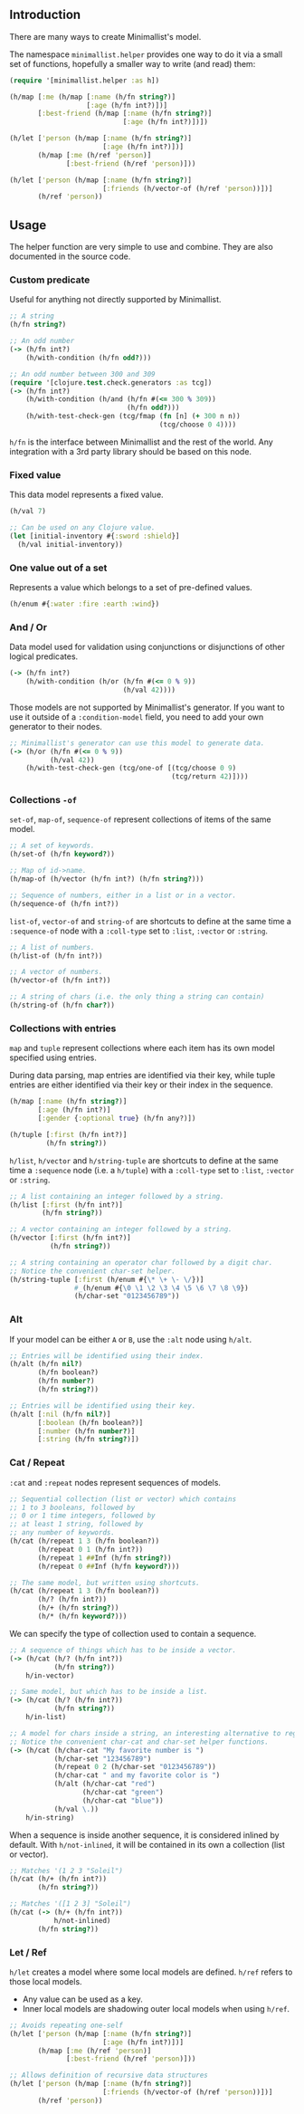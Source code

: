 ## Introduction

There are many ways to create Minimallist's model.

The namespace `minimallist.helper` provides one way to do it via
a small set of functions, hopefully a smaller way to write
(and read) them:

```clojure
(require '[minimallist.helper :as h])

(h/map [:me (h/map [:name (h/fn string?)]
                   [:age (h/fn int?)])]
       [:best-friend (h/map [:name (h/fn string?)]
                            [:age (h/fn int?)])])

(h/let ['person (h/map [:name (h/fn string?)]
                       [:age (h/fn int?)])]
       (h/map [:me (h/ref 'person)]
              [:best-friend (h/ref 'person)]))

(h/let ['person (h/map [:name (h/fn string?)]
                       [:friends (h/vector-of (h/ref 'person))])]
       (h/ref 'person))
```

## Usage

The helper function are very simple to use and combine.
They are also documented in the source code.

### Custom predicate

Useful for anything not directly supported by Minimallist.

```clojure
;; A string
(h/fn string?)

;; An odd number
(-> (h/fn int?)
    (h/with-condition (h/fn odd?)))

;; An odd number between 300 and 309
(require '[clojure.test.check.generators :as tcg])
(-> (h/fn int?)
    (h/with-condition (h/and (h/fn #(<= 300 % 309))
                             (h/fn odd?)))
    (h/with-test-check-gen (tcg/fmap (fn [n] (+ 300 n n))
                                     (tcg/choose 0 4))))
```

`h/fn` is the interface between Minimallist and the rest of the world.
Any integration with a 3rd party library should be based on this node.

### Fixed value

This data model represents a fixed value.

```clojure
(h/val 7)

;; Can be used on any Clojure value.
(let [initial-inventory #{:sword :shield}]
  (h/val initial-inventory))
```

### One value out of a set

Represents a value which belongs to a set of pre-defined values.

```clojure
(h/enum #{:water :fire :earth :wind})
```

### And / Or

Data model used for validation using conjunctions or disjunctions of
other logical predicates.

```clojure
(-> (h/fn int?)
    (h/with-condition (h/or (h/fn #(<= 0 % 9))
                            (h/val 42))))
```

Those models are not supported by Minimallist's generator. If you want to use it
outside of a `:condition-model` field, you need to add your own generator to their nodes.

```clojure
;; Minimallist's generator can use this model to generate data.
(-> (h/or (h/fn #(<= 0 % 9))
          (h/val 42))
    (h/with-test-check-gen (tcg/one-of [(tcg/choose 0 9)
                                        (tcg/return 42)])))
```

### Collections `-of`

`set-of`, `map-of`, `sequence-of` represent collections of items of the same model.

```clojure
;; A set of keywords.
(h/set-of (h/fn keyword?))

;; Map of id->name.
(h/map-of (h/vector (h/fn int?) (h/fn string?)))

;; Sequence of numbers, either in a list or in a vector.
(h/sequence-of (h/fn int?))
```

`list-of`, `vector-of` and `string-of` are shortcuts to define at the same time a `:sequence-of` node
with a `:coll-type` set to `:list`, `:vector` or `:string`.

```clojure
;; A list of numbers.
(h/list-of (h/fn int?))

;; A vector of numbers.
(h/vector-of (h/fn int?))

;; A string of chars (i.e. the only thing a string can contain)
(h/string-of (h/fn char?))
```

### Collections with entries

`map` and `tuple` represent collections where each item has its own model
specified using entries.

During data parsing, map entries are identified via their key, while tuple entries are either
identified via their key or their index in the sequence.

```clojure
(h/map [:name (h/fn string?)]
       [:age (h/fn int?)]
       [:gender {:optional true} (h/fn any?)])

(h/tuple [:first (h/fn int?)]
         (h/fn string?))
```

`h/list`, `h/vector` and `h/string-tuple` are shortcuts to define at the same time a `:sequence` node
(i.e. a `h/tuple`) with a `:coll-type` set to `:list`, `:vector` or `:string`.

```clojure
;; A list containing an integer followed by a string.
(h/list [:first (h/fn int?)]
        (h/fn string?))

;; A vector containing an integer followed by a string.
(h/vector [:first (h/fn int?)]
          (h/fn string?))

;; A string containing an operator char followed by a digit char.
;; Notice the convenient char-set helper.
(h/string-tuple [:first (h/enum #{\* \+ \- \/})]
                #_(h/enum #{\0 \1 \2 \3 \4 \5 \6 \7 \8 \9})
                (h/char-set "0123456789"))
```

### Alt

If your model can be either `A` or `B`, use the `:alt` node using `h/alt`.

```clojure
;; Entries will be identified using their index.
(h/alt (h/fn nil?)
       (h/fn boolean?)
       (h/fn number?)
       (h/fn string?))

;; Entries will be identified using their key.
(h/alt [:nil (h/fn nil?)]
       [:boolean (h/fn boolean?)]
       [:number (h/fn number?)]
       [:string (h/fn string?)])
```

### Cat / Repeat

`:cat` and `:repeat` nodes represent sequences of models.

```clojure
;; Sequential collection (list or vector) which contains
;; 1 to 3 booleans, followed by
;; 0 or 1 time integers, followed by
;; at least 1 string, followed by
;; any number of keywords.
(h/cat (h/repeat 1 3 (h/fn boolean?))
       (h/repeat 0 1 (h/fn int?))
       (h/repeat 1 ##Inf (h/fn string?))
       (h/repeat 0 ##Inf (h/fn keyword?)))

;; The same model, but written using shortcuts.
(h/cat (h/repeat 1 3 (h/fn boolean?))
       (h/? (h/fn int?))
       (h/+ (h/fn string?))
       (h/* (h/fn keyword?)))
```

We can specify the type of collection used to contain a sequence.

```clojure
;; A sequence of things which has to be inside a vector.
(-> (h/cat (h/? (h/fn int?))
           (h/fn string?))
    h/in-vector)

;; Same model, but which has to be inside a list.
(-> (h/cat (h/? (h/fn int?))
           (h/fn string?))
    h/in-list)

;; A model for chars inside a string, an interesting alternative to regex.
;; Notice the convenient char-cat and char-set helper functions.
(-> (h/cat (h/char-cat "My favorite number is ")
           (h/char-set "123456789")
           (h/repeat 0 2 (h/char-set "0123456789"))
           (h/char-cat " and my favorite color is ")
           (h/alt (h/char-cat "red")
                  (h/char-cat "green")
                  (h/char-cat "blue"))
           (h/val \.))
    h/in-string)
```

When a sequence is inside another sequence, it is considered inlined by default.
With `h/not-inlined`, it will be contained in its own a collection (list or vector).

```clojure
;; Matches '(1 2 3 "Soleil")
(h/cat (h/+ (h/fn int?))
       (h/fn string?))

;; Matches '([1 2 3] "Soleil")
(h/cat (-> (h/+ (h/fn int?))
           h/not-inlined)
       (h/fn string?))
```

### Let / Ref

`h/let` creates a model where some local models are defined.
`h/ref` refers to those local models.

- Any value can be used as a key.
- Inner local models are shadowing outer local models when using `h/ref`.

```clojure
;; Avoids repeating one-self
(h/let ['person (h/map [:name (h/fn string?)]
                       [:age (h/fn int?)])]
       (h/map [:me (h/ref 'person)]
              [:best-friend (h/ref 'person)]))

;; Allows definition of recursive data structures
(h/let ['person (h/map [:name (h/fn string?)]
                       [:friends (h/vector-of (h/ref 'person))])]
       (h/ref 'person))
```
